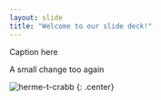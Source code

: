 ```yaml
---
layout: slide
title: "Welcome to our slide deck!"
---
```


Caption here

A small change too again

![herme-t-crabb](https://octodex.github.com/images/herme-t-crabb.png)
{: .center}
